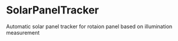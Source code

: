 # SolarPanelTracker
Automatic solar panel tracker for rotaion panel based on illumination measurement

